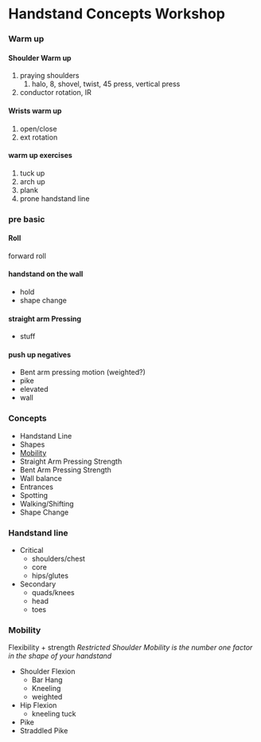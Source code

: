 # Handstand Concepts Workshop

### Warm up

#### Shoulder Warm up

1. praying shoulders
   1. halo, 8, shovel, twist, 45 press, vertical press
1. conductor rotation, IR

#### Wrists warm up

1. open/close
1. ext rotation

#### warm up exercises

1. tuck up
2. arch up
3. plank
4. prone handstand line

### pre basic

#### Roll

forward roll

#### handstand on the wall

- hold
- shape change

#### straight arm Pressing

- stuff

#### push up negatives

- Bent arm pressing motion (weighted?)
- pike
- elevated
- wall

### Concepts

- Handstand Line
- Shapes
- [Mobility](#mobility)
- Straight Arm Pressing Strength
- Bent Arm Pressing Strength
- Wall balance
- Entrances
- Spotting
- Walking/Shifting
- Shape Change

### Handstand line

- Critical
  - shoulders/chest
  - core
  - hips/glutes
- Secondary
  - quads/knees
  - head
  - toes

### Mobility

Flexibility + strength
_Restricted Shoulder Mobility is the number one factor in the shape of your handstand_

- Shoulder Flexion
  - Bar Hang
  - Kneeling
  - weighted
- Hip Flexion
  - kneeling tuck
- Pike
- Straddled Pike
